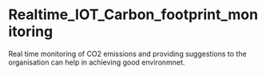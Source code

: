 # Realtime_IOT_Carbon_footprint_monitoring
Real time monitoring of CO2 emissions and providing suggestions to the organisation can help in achieving good environmnet.
